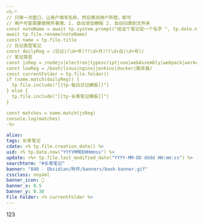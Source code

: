 ```yaml
---
<%-*
// 只弹一次窗口，让用户填写名称，然后猜测用户所想，即可
// 用户可能需要做两件事情，1. 自动添加模板 2. 自动归类到文件夹
const noteName = await tp.system.prompt("给这个笔记定一个名字 ", tp.date.now("YYYY-MM-DD"))
await tp.file.rename(noteName)
const name = tp.file.title
// 日记类型笔记
const dailyReg = /日记|(\d+年)?(\d+月)?(\d+日|\d+号)/
// 笔记类型
const jsReg = /nodejs|electron|typescript|vue|webAssembly|webpack|worker|小程序|css|js|事件循环|前端|二进制/
const lowReg = /bash|linux|nginx|jenkins|docker|服务器/
const currentFolder = tp.file.folder()
if (name.match(dailyReg)) {
  tp.file.include("[[tp-每日日记模板]]")
} else {
  tp.file.include("[[tp-长青笔记模板]]")
}

const matches = name.match(jsReg)
console.log(matches)
-%>

alias: 
tags: 长青笔记
cdate: <% tp.file.creation_date() %>
uid: <% tp.date.now("YYYYMMDDHHmmss") %>
update: <%+ tp.file.last_modified_date("YYYY-MM-DD dddd HH:mm:ss") %>
searchterm: "#长青笔记"
banner: "040 - Obsidian/附件/banners/book-banner.gif"
cssclass: noyaml
banner_icon: 💌
banner_x: 0.5
banner_y: 0.38
File Folder: <% currentFolder %>
---
```



123
